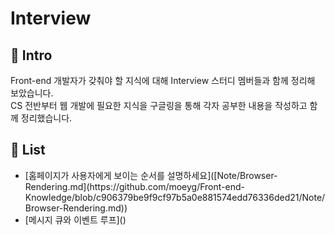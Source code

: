# Interview

## 🚀 Intro

Front-end 개발자가 갖춰야 할 지식에 대해 Interview 스터디 멤버들과 함께 정리해 보았습니다. <br>
CS 전반부터 웹 개발에 필요한 지식을 구글링을 통해 각자 공부한 내용을 작성하고 함께 정리했습니다.

## 📝 List

<ul>
  <li>[홈페이지가 사용자에게 보이는 순서를 설명하세요]([Note/Browser-Rendering.md](https://github.com/moeyg/Front-end-Knowledge/blob/c906379be9f9cf97b5a0e881574edd76336ded21/Note/Browser-Rendering.md))</li>
  <li>[메시지 큐와 이벤트 루프]()</li>
  	
</ul>
